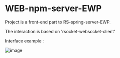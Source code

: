 # WEB-npm-server-EWP

Project is a front-end part to RS-spring-server-EWP.

The interaction is based on 'rsocket-websocket-client'

Interface example :

![image](https://github.com/velesUst/WEB-npm-server-EWP/assets/37618519/9e213e61-a6dd-4dd1-8b41-7af6b23c6275)
